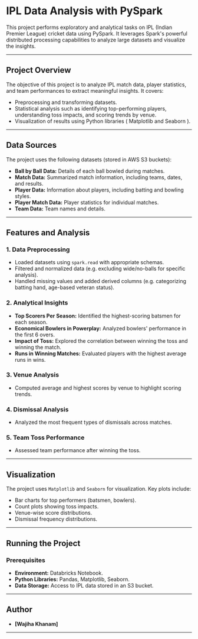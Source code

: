 # IPL Data Analysis with PySpark

This project performs exploratory and analytical tasks on IPL (Indian Premier League) cricket data using PySpark. It leverages Spark's powerful distributed processing capabilities to analyze large datasets and visualize the insights.

---

## Project Overview

The objective of this project is to analyze IPL match data, player statistics, and team performances to extract meaningful insights. It covers:

- Preprocessing and transforming datasets.
- Statistical analysis such as identifying top-performing players, understanding toss impacts, and scoring trends by venue.
- Visualization of results using Python libraries  ( Matplotlib and Seaborn ).

---

## Data Sources

The project uses the following datasets (stored in AWS S3 buckets):
- **Ball by Ball Data:** Details of each ball bowled during matches.
- **Match Data:** Summarized match information, including teams, dates, and results.
- **Player Data:** Information about players, including batting and bowling styles.
- **Player Match Data:** Player statistics for individual matches.
- **Team Data:** Team names and details.

---

## Features and Analysis

### 1. Data Preprocessing
- Loaded datasets using `spark.read` with appropriate schemas.
- Filtered and normalized data (e.g. excluding wide/no-balls for specific analysis).
- Handled missing values and added derived columns (e.g. categorizing batting hand, age-based veteran status).

### 2. Analytical Insights
- **Top Scorers Per Season:** Identified the highest-scoring batsmen for each season.
- **Economical Bowlers in Powerplay:** Analyzed bowlers' performance in the first 6 overs.
- **Impact of Toss:** Explored the correlation between winning the toss and winning the match.
- **Runs in Winning Matches:** Evaluated players with the highest average runs in wins.

### 3. Venue Analysis
- Computed average and highest scores by venue to highlight scoring trends.

### 4. Dismissal Analysis
- Analyzed the most frequent types of dismissals across matches.

### 5. Team Toss Performance
- Assessed team performance after winning the toss.

---

## Visualization

The project uses `Matplotlib` and `Seaborn` for visualization. Key plots include:
- Bar charts for top performers (batsmen, bowlers).
- Count plots showing toss impacts.
- Venue-wise score distributions.
- Dismissal frequency distributions.

---

## Running the Project

### Prerequisites
- **Environment:** Databricks Notebook.
- **Python Libraries:** Pandas, Matplotlib, Seaborn.
- **Data Storage:** Access to IPL data stored in an S3 bucket.

---


## Author

- **[Wajiha Khanam]**

---
